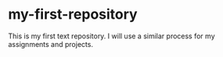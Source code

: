# my-first-repository
This is my first text repository. I will use a similar process for my assignments and projects.
